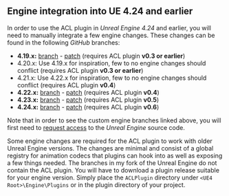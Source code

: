 ## Engine integration into UE 4.24 and earlier

In order to use the ACL plugin in *Unreal Engine 4.24* and earlier, you will need to manually integrate a few engine changes. These changes can be found in the following *GitHub* branches:

*  **4.19.x:** [branch](https://github.com/nfrechette/UnrealEngine/tree/4.19-acl) - [patch](https://github.com/nfrechette/UnrealEngine/pull/3.patch) (requires ACL plugin **v0.3 or earlier**)
*  4.20.x: Use 4.19.x for inspiration, few to no engine changes should conflict (requires ACL plugin **v0.3 or earlier**)
*  4.21.x: Use 4.22.x for inspiration, few to no engine changes should conflict (requires ACL plugin **v0.4**)
*  **4.22.x:** [branch](https://github.com/nfrechette/UnrealEngine/tree/4.22-acl) - [patch](https://github.com/nfrechette/UnrealEngine/pull/4.patch) (requires ACL plugin **v0.4**)
*  **4.23.x:** [branch](https://github.com/nfrechette/UnrealEngine/tree/4.23-acl) - [patch](https://github.com/nfrechette/UnrealEngine/pull/5.patch) (requires ACL plugin **v0.5**)
*  **4.24.x:** [branch](https://github.com/nfrechette/UnrealEngine/tree/4.24-acl) - [patch](https://github.com/nfrechette/UnrealEngine/pull/6.patch) (requires ACL plugin **v0.6**)

Note that in order to see the custom engine branches linked above, you will first need to [request access](https://www.unrealengine.com/en-US/ue4-on-github) to the *Unreal Engine* source code.

Some engine changes are required for the ACL plugin to work with older Unreal Engine versions. The changes are minimal and consist of a global registry for animation codecs that plugins can hook into as well as exposing a few things needed. The branches in my fork of the Unreal Engine do not contain the ACL plugin. You will have to download a plugin release suitable for your engine version. Simply place the `ACLPlugin` directory under `<UE4 Root>\Engine\Plugins` or in the plugin directory of your project.
